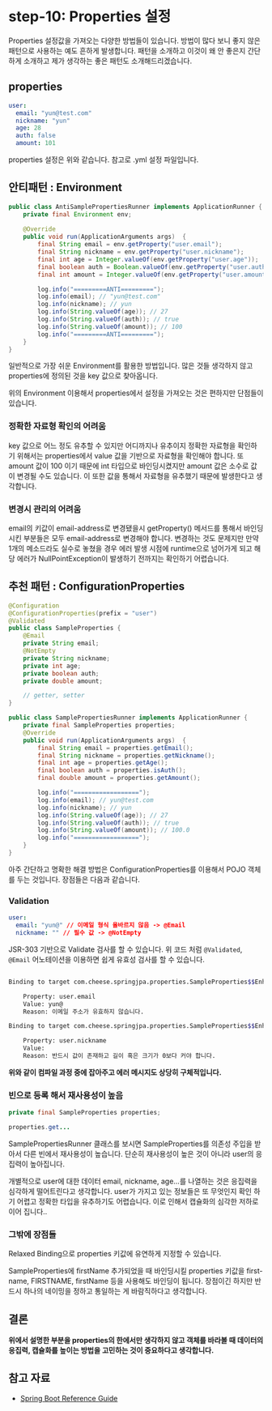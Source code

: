 # step-10: Properties 설정

Properties 설정값을 가져오는 다양한 방법들이 있습니다. 방법이 많다 보니 좋지 않은 패턴으로 사용하는 예도 흔하게 발생합니다. 패턴을 소개하고 이것이 왜 안 좋은지 간단하게 소개하고 제가 생각하는 좋은 패턴도 소개해드리겠습니다.


## properties
```yml
user:
  email: "yun@test.com"
  nickname: "yun"
  age: 28
  auth: false
  amount: 101
```
properties 설정은 위와 같습니다. 참고로 .yml 설정 파일입니다.

## 안티패턴 : Environment

```java
public class AntiSamplePropertiesRunner implements ApplicationRunner {
    private final Environment env;
    
    @Override
    public void run(ApplicationArguments args)  {
        final String email = env.getProperty("user.email");
        final String nickname = env.getProperty("user.nickname");
        final int age = Integer.valueOf(env.getProperty("user.age"));
        final boolean auth = Boolean.valueOf(env.getProperty("user.auth"));
        final int amount = Integer.valueOf(env.getProperty("user.amount"));

        log.info("=========ANTI=========");
        log.info(email); // "yun@test.com"
        log.info(nickname); // yun
        log.info(String.valueOf(age)); // 27
        log.info(String.valueOf(auth)); // true
        log.info(String.valueOf(amount)); // 100
        log.info("=========ANTI=========");
    }
}
```
일반적으로 가장 쉬운 Environment를 활용한 방법입니다. 많은 것들 생각하지 않고 properties에 정의된 것을 key 값으로 찾아옵니다. 

위의 Environment 이용해서 properties에서 설정을 가져오는 것은 편하지만 단점들이 있습니다.

### 정확한 자료형 확인의 어려움
key 값으로 어느 정도 유추할 수 있지만 어디까지나 유추이지 정확한 자료형을 확인하기 위해서는 properties에서 value 값을 기반으로 자료형을 확인해야 합니다. 또 amount 값이 100 이기 때문에 int 타입으로 바인딩시켰지만 amount 값은 소수로 값이 변경될 수도 있습니다. 이 또한 값을 통해서 자료형을 유추했기 때문에 발생한다고 생각합니다.

### 변경시 관리의 어려움
email의 키값이 email-address로 변경됐을시 getProperty() 메서드를 통해서 바인딩 시킨 부분들은 모두 email-address로 변경해야 합니다. 변경하는 것도 문제지만 만약 1개의 메소드라도 실수로 놓쳤을 경우 에러 발생 시점에 runtime으로 넘어가게 되고 해당 에러가 NullPointException이 발생하기 전까지는 확인하기 어렵습니다.

## 추천 패턴 : ConfigurationProperties

```java
@Configuration
@ConfigurationProperties(prefix = "user")
@Validated
public class SampleProperties {
    @Email
    private String email;
    @NotEmpty
    private String nickname;
    private int age;
    private boolean auth;
    private double amount;

    // getter, setter
}

public class SamplePropertiesRunner implements ApplicationRunner {
    private final SampleProperties properties;
    @Override
    public void run(ApplicationArguments args)  {
        final String email = properties.getEmail();
        final String nickname = properties.getNickname();
        final int age = properties.getAge();
        final boolean auth = properties.isAuth();
        final double amount = properties.getAmount();

        log.info("==================");
        log.info(email); // yun@test.com
        log.info(nickname); // yun
        log.info(String.valueOf(age)); // 27
        log.info(String.valueOf(auth)); // true
        log.info(String.valueOf(amount)); // 100.0
        log.info("==================");
    }
}
```
아주 간단하고 명확한 해결 방법은 ConfigurationProperties를 이용해서 POJO 객체를 두는 것입니다. 장점들은 다음과 같습니다. 

### Validation 

```yml
user:
  email: "yun@" // 이메일 형식 올바르지 않음 -> @Email
  nickname: "" // 필수 값 -> @NotEmpty
```
JSR-303 기반으로 Validate 검사를 할 수 있습니다. 위 코드 처럼 `@Validated`, `@Email` 어노테이션을 이용하면 쉽게 유효성 검사를 할 수 있습니다.

```bash

Binding to target com.cheese.springjpa.properties.SampleProperties$$EnhancerBySpringCGLIB$$68016904@3cc27db9 failed:

    Property: user.email
    Value: yun@
    Reason: 이메일 주소가 유효하지 않습니다.

Binding to target com.cheese.springjpa.properties.SampleProperties$$EnhancerBySpringCGLIB$$d2899f85@3ca58cc8 failed:

    Property: user.nickname
    Value: 
    Reason: 반드시 값이 존재하고 길이 혹은 크기가 0보다 커야 합니다.
```

**위와 같이 컴파일 과정 중에 잡아주고 에러 메시지도 상당히 구체적입니다.**

### 빈으로 등록 해서 재사용성이 높음

```java
private final SampleProperties properties;

properties.get...
```

SamplePropertiesRunner 클래스를 보시면 SampleProperties를 의존성 주입을 받아서 다른 빈에서 재사용성이 높습니다. 단순히 재사용성이 높은 것이 아니라 user의 응집력이 높아집니다.

개별적으로 user에 대한 데이터 email, nickname, age...를 나열하는 것은 응집력을 심각하게 떨어트린다고 생각합니다. user가 가지고 있는 정보들은 또 무엇인지 확인 하기 어렵고 정확한 타입을 유추하기도 어렵습니다. 이로 인해서 캡슐화의 심각한 저하로 이어 집니다..

### 그밖에 장점들
Relaxed Binding으로 properties 키값에 유연하게 지정할 수 있습니다.

SampleProperties에 firstName 추가되었을 때 바인딩시킬 properties 키값을 first-name, FIRSTNAME, firstName 등을 사용해도 바인딩이 됩니다. 장점이긴 하지만 반드시 하나의 네이밍을 정하고 통일하는 게 바람직하다고 생각합니다.



## 결론
**위에서 설명한 부분을 properties의 한에서만 생각하지 않고 객체를 바라볼 때 데이터의 응집력, 캡슐화를 높이는 방법을 고민하는 것이 중요하다고 생각합니다.**

## 참고 자료
* [Spring Boot Reference Guide](https://docs.spring.io/spring-boot/docs/current-SNAPSHOT/reference/htmlsingle/)
